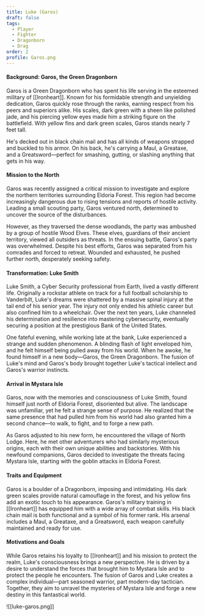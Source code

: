 ```yaml
---
title: Luke (Garos)
draft: false
tags:
  - Player
  - Fighter
  - Dragonborn
  - Drag
order: 2
profile: Garos.png
---
```

#### Background: Garos, the Green Dragonborn

Garos is a Green Dragonborn who has spent his life serving in the esteemed military of [[Ironheart]]. Known for his formidable strength and unyielding dedication, Garos quickly rose through the ranks, earning respect from his peers and superiors alike. His scales, dark green with a sheen like polished jade, and his piercing yellow eyes made him a striking figure on the battlefield. With yellow fins and dark green scales, Garos stands nearly 7 feet tall. 

He's decked out in black chain mail and has all kinds of weapons strapped and buckled to his armor. On his back, he's carrying a Maul, a Greataxe, and a Greatsword—perfect for smashing, gutting, or slashing anything that gets in his way.

#### Mission to the North

Garos was recently assigned a critical mission to investigate and explore the northern territories surrounding Eldoria Forest. This region had become increasingly dangerous due to rising tensions and reports of hostile activity. Leading a small scouting party, Garos ventured north, determined to uncover the source of the disturbances.

However, as they traversed the dense woodlands, the party was ambushed by a group of hostile Wood Elves. These elves, guardians of their ancient territory, viewed all outsiders as threats. In the ensuing battle, Garos's party was overwhelmed. Despite his best efforts, Garos was separated from his comrades and forced to retreat. Wounded and exhausted, he pushed further north, desperately seeking safety.

#### Transformation: Luke Smith

Luke Smith, a Cyber Security professional from Earth, lived a vastly different life. Originally a rockstar athlete on track for a full football scholarship to Vanderbilt, Luke's dreams were shattered by a massive spinal injury at the tail end of his senior year. The injury not only ended his athletic career but also confined him to a wheelchair. Over the next ten years, Luke channeled his determination and resilience into mastering cybersecurity, eventually securing a position at the prestigious Bank of the United States.

One fateful evening, while working late at the bank, Luke experienced a strange and sudden phenomenon. A blinding flash of light enveloped him, and he felt himself being pulled away from his world. When he awoke, he found himself in a new body—Garos, the Green Dragonborn. The fusion of Luke's mind and Garos's body brought together Luke's tactical intellect and Garos's warrior instincts.

#### Arrival in Mystara Isle

Garos, now with the memories and consciousness of Luke Smith, found himself just north of Eldoria Forest, disoriented but alive. The landscape was unfamiliar, yet he felt a strange sense of purpose. He realized that the same presence that had pulled him from his world had also granted him a second chance—to walk, to fight, and to forge a new path.

As Garos adjusted to his new form, he encountered the village of North Lodge. Here, he met other adventurers who had similarly mysterious origins, each with their own unique abilities and backstories. With his newfound companions, Garos decided to investigate the threats facing Mystara Isle, starting with the goblin attacks in Eldoria Forest.

#### Traits and Equipment

Garos is a boulder of a Dragonborn, imposing and intimidating. His dark green scales provide natural camouflage in the forest, and his yellow fins add an exotic touch to his appearance. Garos's military training in [[Ironheart]] has equipped him with a wide array of combat skills. His black chain mail is both functional and a symbol of his former rank. His arsenal includes a Maul, a Greataxe, and a Greatsword, each weapon carefully maintained and ready for use.

#### Motivations and Goals

While Garos retains his loyalty to [[Ironheart]] and his mission to protect the realm, Luke's consciousness brings a new perspective. He is driven by a desire to understand the forces that brought him to Mystara Isle and to protect the people he encounters. The fusion of Garos and Luke creates a complex individual—part seasoned warrior, part modern-day tactician. Together, they aim to unravel the mysteries of Mystara Isle and forge a new destiny in this fantastical world.

![[luke-garos.png]]